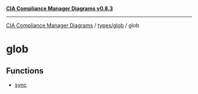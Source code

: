 [**CIA Compliance Manager Diagrams v0.8.3**](../../../README.md)

***

[CIA Compliance Manager Diagrams](../../../modules.md) / [types/glob](../README.md) / glob

# glob

## Functions

- [sync](functions/sync.md)
